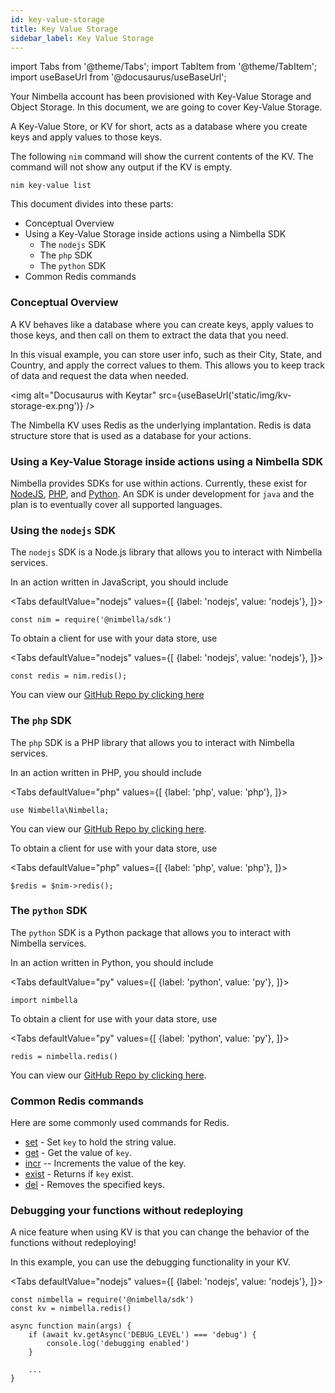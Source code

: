 ```yaml
---
id: key-value-storage
title: Key Value Storage
sidebar_label: Key Value Storage
---
```


import Tabs from '@theme/Tabs';
import TabItem from '@theme/TabItem';
import useBaseUrl from '@docusaurus/useBaseUrl';

Your Nimbella account has been provisioned with Key-Value Storage and Object Storage. In this document, we are going to cover Key-Value Storage.

A Key-Value Store, or KV for short, acts as a database where you create keys and apply values to those keys.

The following `nim` command will show the current contents of the KV. The command will not show any output if the KV is empty.

```
nim key-value list
```

This document divides into these parts:

- Conceptual Overview
- Using a Key-Value Storage inside actions using a Nimbella SDK
  - The `nodejs` SDK
  - The `php` SDK
  - The `python` SDK
- Common Redis commands

### Conceptual Overview

A KV behaves like a database where you can create keys, apply values to those keys, and then call on them to extract the data that you need.

In this visual example, you can store user info, such as their City, State, and Country, and apply the correct values to them. This allows you to keep track of data and request the data when needed.

<img alt="Docusaurus with Keytar" src={useBaseUrl('static/img/kv-storage-ex.png')} />

The Nimbella KV uses Redis as the underlying implantation. Redis is data structure store that is used as a database for your actions.

### Using a Key-Value Storage inside actions using a Nimbella SDK

Nimbella provides SDKs for use within actions. Currently, these exist for [NodeJS](https://github.com/nimbella/nimbella-sdk-nodejs), [PHP](https://github.com/nimbella/nimbella-sdk-php), and [Python](https://github.com/nimbella/nimbella-sdk-python). An SDK is under development for `java` and the plan is to eventually cover all supported languages.

### Using the `nodejs` SDK

The `nodejs` SDK is a Node.js library that allows you to interact with Nimbella services.

In an action written in JavaScript, you should include

<Tabs
defaultValue="nodejs"
values={[
{label: 'nodejs', value: 'nodejs'},
]}>

<TabItem value="nodejs">

```
const nim = require('@nimbella/sdk')
```

</TabItem>
</Tabs>

To obtain a client for use with your data store, use

<Tabs
defaultValue="nodejs"
values={[
{label: 'nodejs', value: 'nodejs'},
]}>

<TabItem value="nodejs">

```
const redis = nim.redis();
```

</TabItem>
</Tabs>

You can view our [GitHub Repo by clicking here](https://github.com/nimbella/nimbella-sdk-nodejs)

### The `php` SDK

The `php` SDK is a PHP library that allows you to interact with Nimbella services.

In an action written in PHP, you should include

<Tabs
defaultValue="php"
values={[
{label: 'php', value: 'php'},
]}>

<TabItem value="php">

```
use Nimbella\Nimbella;
```

</TabItem>
</Tabs>

You can view our [GitHub Repo by clicking here](https://github.com/nimbella/nimbella-sdk-php).

To obtain a client for use with your data store, use

<Tabs
defaultValue="php"
values={[
{label: 'php', value: 'php'},
]}>

<TabItem value="php">

```
$redis = $nim->redis();
```

</TabItem>
</Tabs>

### The `python` SDK

The `python` SDK is a Python package that allows you to interact with Nimbella services.

In an action written in Python, you should include

<Tabs
defaultValue="py"
values={[
{label: 'python', value: 'py'},
]}>

<TabItem value="py">

```
import nimbella
```

</TabItem>
</Tabs>

To obtain a client for use with your data store, use

<Tabs
defaultValue="py"
values={[
{label: 'python', value: 'py'},
]}>

<TabItem value="py">

```
redis = nimbella.redis()
```

</TabItem>
</Tabs>

You can view our [GitHub Repo by clicking here](https://github.com/nimbella/nimbella-sdk-python).

### Common Redis commands

Here are some commonly used commands for Redis.

- [set](https://redis.io/commands/set) - Set `key` to hold the string value.
- [get](https://redis.io/commands/get) - Get the value of `key`.
- [incr](https://redis-py.readthedocs.io/en/stable/#redis.Redis.incr) -- Increments the value of the key.
- [exist](https://redis.io/commands/exists) - Returns if `key` exist.
- [del](https://redis.io/commands/del) - Removes the specified keys.

### Debugging your functions without redeploying

A nice feature when using KV is that you can change the behavior of the functions without redeploying!

In this example, you can use the debugging functionality in your KV.

<Tabs
defaultValue="nodejs"
values={[
{label: 'nodejs', value: 'nodejs'},
]}>

<TabItem value="nodejs">

```
const nimbella = require('@nimbella/sdk')
const kv = nimbella.redis()

async function main(args) {
    if (await kv.getAsync('DEBUG_LEVEL') === 'debug') {
        console.log('debugging enabled')
    }

    ...
}
```

</TabItem>
</Tabs>
